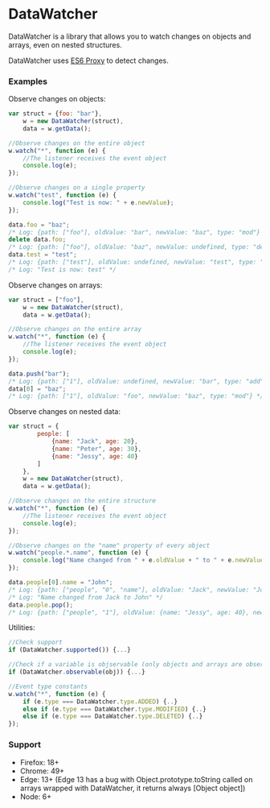 # DataWatcher

DataWatcher is a library that allows you to watch changes on objects and arrays, even on nested structures.

DataWatcher uses [ES6 Proxy](https://developer.mozilla.org/it/docs/Web/JavaScript/Reference/Global_Objects/Proxy) to detect changes.

### Examples
Observe changes on objects:
```js
var struct = {foo: "bar"},
	w = new DataWatcher(struct),
	data = w.getData();

//Observe changes on the entire object
w.watch("*", function (e) {
    //The listener receives the event object
	console.log(e);
});

//Observe changes on a single property
w.watch("test", function (e) {
	console.log("Test is now: " + e.newValue);
});

data.foo = "baz";
/* Log: {path: ["foo"], oldValue: "bar", newValue: "baz", type: "mod"} */
delete data.foo;
/* Log: {path: ["foo"], oldValue: "baz", newValue: undefined, type: "del"} */
data.test = "test";
/* Log: {path: ["test"], oldValue: undefined, newValue: "test", type: "add"} */
/* Log: "Test is now: test" */
```

Observe changes on arrays:
```js
var struct = ["foo"],
	w = new DataWatcher(struct),
	data = w.getData();

//Observe changes on the entire array
w.watch("*", function (e) {
    //The listener receives the event object
	console.log(e);
});

data.push("bar");
/* Log: {path: ["1"], oldValue: undefined, newValue: "bar", type: "add"} */
data[0] = "baz";
/* Log: {path: ["1"], oldValue: "foo", newValue: "baz", type: "mod"} */
```

Observe changes on nested data:
```js
var struct = {
		people: [
			{name: "Jack", age: 20},
			{name: "Peter", age: 30},
			{name: "Jessy", age: 40}
		]
	},
	w = new DataWatcher(struct),
	data = w.getData();

//Observe changes on the entire structure
w.watch("*", function (e) {
    //The listener receives the event object
	console.log(e);
});

//Observe changes on the "name" property of every object
w.watch("people.*.name", function (e) {
	console.log("Name changed from " + e.oldValue + " to " + e.newValue);
});

data.people[0].name = "John";
/* Log: {path: ["people", "0", "name"], oldValue: "Jack", newValue: "John", type: "mod"} */
/* Log: "Name changed from Jack to John" */
data.people.pop();
/* Log: {path: ["people", "1"], oldValue: {name: "Jessy", age: 40}, newValue: undefined, type: "del"} */
```

Utilities:
```js
//Check support
if (DataWatcher.supported()) {...}

//Check if a variable is objservable (only objects and arrays are observable)
if (DataWatcher.observable(obj)) {...}

//Event type constants
w.watch("*", function (e) {
    if (e.type === DataWatcher.type.ADDED) {..}
    else if (e.type === DataWatcher.type.MODIFIED) {..}
    else if (e.type === DataWatcher.type.DELETED) {..}
});
```

### Support
- Firefox: 18+
- Chrome: 49+
- Edge: 13+ (Edge 13 has a bug with Object.prototype.toString called on arrays wrapped with DataWatcher, it returns always [Object object])
- Node: 6+